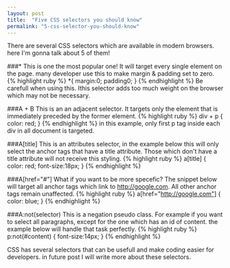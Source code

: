 ```yaml
---
layout: post
title:  "Five CSS selectors you should know"
permalink: "5-css-selector-you-should-know"
---
```

There are several CSS selectors which are available in modern browsers.
here I'm gonna talk about 5 of them!

###*
This is one the most popular one!
It will target every single element on the page. many developer use this to make margin & padding set to zero.
{% highlight ruby %}
	*{
	margin:0;
	padding0;
}
{% endhighlight %} 
Be carefull when using this. Ithis selector adds too much weight on the browser which may not be necessary.


###A + B
This is an an adjacent selector. It targets only the element that is immediately preceded by the former element.
{% highlight ruby %}
	div + p {
   color: red;
}
{% endhighlight %}
in this example, only first p tag inside each div in all document is targeted.

###A[title] 
This is an attributes selector, in the example below this will only select the anchor tags that have a title attribute. Those which don't have a title attribute will not receive this styling. 
{% highlight ruby %}
	a[title] {
   color: red;
   font-size:18px;
}
{% endhighlight %}

###A[href="#"]
What if you want to be more specefic?
The snippet below will target all anchor tags which link to http://google.com. All other anchor tags remain unaffected.
{% highlight ruby %}
a[href="http://google.com"] {
  color: blue;
}
{% endhighlight %}

###A:not(selector)
This is a negation pseudo class. For example if you want to select all paragraphs, except for the one which has an id of content. the example below will handle that task perfectly.
{% highlight ruby %}
p:not(#content) {
   font-size:14px;
}
{% endhighlight %}



CSS has several selectors that can be usefull and make coding easier for developers. in future post I will write more about these selectors.





